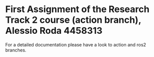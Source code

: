 # First Assignment of the Research Track 2 course (action branch), Alessio Roda 4458313

For a detailed documentation please have a look to action and ros2 branches. 
